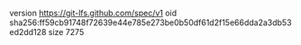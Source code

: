 version https://git-lfs.github.com/spec/v1
oid sha256:ff59cb91748f72639e44e785e273be0b50df61d2f15e66dda2a3db53ed2dd128
size 7275
